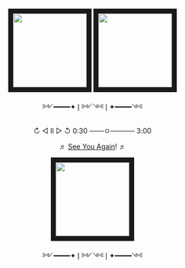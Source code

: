<p align="center">
<a title="TITLE OF IMAGE" href=LINK TO SOMETHING><img src="https://file.garden/Zuz0EFGrRwegVsDI/pony-town-erm-kiss-blinking-padded-4x.gif" width="150" height="150" border="10"/ ></a>
<a title="TITLE OF IMAGE" href=LINK TO SOMETHING><img src="https://file.garden/Zuz0EFGrRwegVsDI/pony-town-erm-kiss-blinking-padded-4x%20(1).gif" width="150" height="150" border="10"/ ></a>
<p align="center">༻━━━━✦❘༻༺❘✦━━━━༺
  
<p align="center">↻ ◁ II ▷ ↺ 0:30 ───ㅇ───── 3:00
  <p align="center">
<p align="center">♬ <a href="https://open.spotify.com/track/7KA4W4McWYRpgf0fWsJZWB?si=5bbec20fb0414ab3">See You Again</a>! ♬
<p align="center">
<a title="TITLE OF IMAGE" href=LINK TO SOMETHING><img src="https://file.garden/Zuz0EFGrRwegVsDI/Screenshot%202024-09-20%20004421.png" width="150" height="150" border="10"/ ></a>


  <p align="center">༻━━━━✦❘༻༺❘✦━━━━༺
